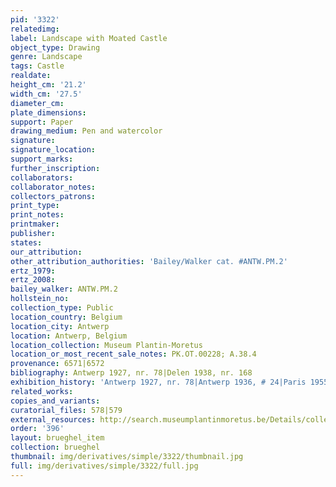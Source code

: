 ```yaml
---
pid: '3322'
relatedimg: 
label: Landscape with Moated Castle
object_type: Drawing
genre: Landscape
tags: Castle
realdate: 
height_cm: '21.2'
width_cm: '27.5'
diameter_cm: 
plate_dimensions: 
support: Paper
drawing_medium: Pen and watercolor
signature: 
signature_location: 
support_marks: 
further_inscription: 
collaborators: 
collaborator_notes: 
collectors_patrons: 
print_type: 
print_notes: 
printmaker: 
publisher: 
states: 
our_attribution: 
other_attribution_authorities: 'Bailey/Walker cat. #ANTW.PM.2'
ertz_1979: 
ertz_2008: 
bailey_walker: ANTW.PM.2
hollstein_no: 
collection_type: Public
location_country: Belgium
location_city: Antwerp
location: Antwerp, Belgium
location_collection: Museum Plantin-Moretus
location_or_most_recent_sale_notes: PK.OT.00228; A.38.4
provenance: 6571|6572
bibliography: Antwerp 1927, nr. 78|Delen 1938, nr. 168
exhibition_history: 'Antwerp 1927, nr. 78|Antwerp 1936, # 24|Paris 1955, nr. 199'
related_works: 
copies_and_variants: 
curatorial_files: 578|579
external_resources: http://search.museumplantinmoretus.be/Details/collect/276959
order: '396'
layout: brueghel_item
collection: brueghel
thumbnail: img/derivatives/simple/3322/thumbnail.jpg
full: img/derivatives/simple/3322/full.jpg
---
```

